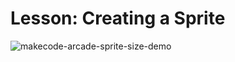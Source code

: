 # Lesson: Creating a Sprite

![makecode-arcade-sprite-size-demo](assets/makecode-arcade-sprite-size-demo.png)